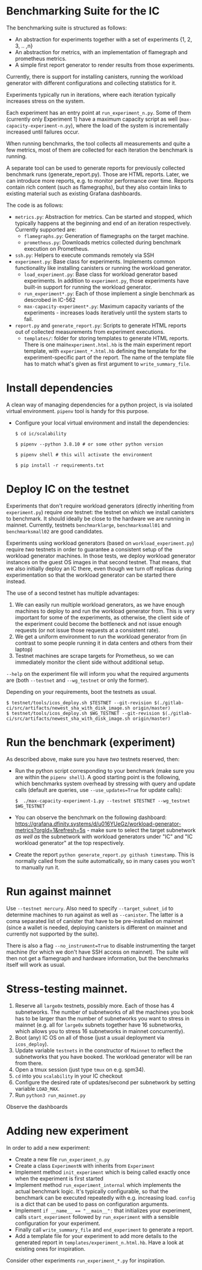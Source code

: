 # Benchmarking Suite for the IC

The benchmarking suite is structured as follows:

- An abstraction for experiments together with a set of experiments {1, 2, 3, .. ,n}
- An abstraction for metrics, with an implementation of flamegraph and prometheus metrics.
- A simple first report generator to render results from those experiments.

Currently, there is support for installing canisters, running the workload generator with different configurations and collecting statistics for it.

Experiments typically run in iterations, where each iteration typically increases stress on the system.

Each experiment has an entry point at `run_experiment_n.py`.
Some of them (currently only Experiment 1) have a maximum capacity script as well (`max-capacity-experiment-n.py`), where the load of the system is incrementally increased until failures occur.

When running benchmarks, the tool collects all measurements and quite a few metrics, most of them are collected for each iteration the benchmark is running.

A separate tool can be used to generate reports for previously collected benchmark runs (generate_report.py). 
Those are HTML reports. Later, we can introduce more reports, e.g. to monitor performance over time. 
Reports contain rich content (such as flamegraphs), but they also contain links to existing material such as existing Grafana dashboards.

The code is as follows:
- `metrics.py`: Abstraction for metrics. Can be started and stopped, which typically happens at the beginning and end of an iteration respectively. Currently supported are:
   - `flamegraphs.py`: Generation of flamegraphs on the target machine.
   - `prometheus.py`: Downloads metrics collected during benchmark execution on Prometheus.
- `ssh.py`: Helpers to execute commands remotely via SSH
- `experiment.py`: Base class for experiments. Implements common functionality like installing canisters or running the workload generator.
   - `load_experiment.py`: Base class for workload generator based experiments. In addition to `experiment.py`, those experiments have built-in support for running the workload generator.
   - `run_experiment*.py`: Each of those implement a single benchmark as descrobed in IC-562
   - `max-capacity-experiment*.py`: Maximum capacity variants of the experiments - increases loads iteratively until the system starts to fail.
 - `report.py` and `generate_report.py`: Scripts to generate HTML reports out of collected measurements from experiment executions.
   - `templates/`: folder for storing templates to generate HTML reports. There is one main`experiment.html.hb` is the main experiment report template, with `experiment_*.html.hb` defining the template for the experiment-specific part of the report. The name of the template file has to match what's given as first argument to `write_summary_file`.


# Install dependencies

A clean way of managing dependencies for a python project, is via isolated virtual environment.
`pipenv` tool is handy for this purpose.

- Configure your local virtual environment and install the dependencies:
  ```
  $ cd ic/scalability
  ``` 
  ```
  $ pipenv --python 3.8.10 # or some other python version
  ```
  ```
  $ pipenv shell # this will activate the environment
  ```
  ```
  $ pip install -r requirements.txt
  ```

# Deploy IC on the testnet

Experiments that don't require workload generators (directly inheriting from `experiment.py`) require *one* testnet: 
the testnet on which we install canisters to benchmark.
It should ideally be close to the hardware we are running in mainnet.
Currently, testnets `benchmarklarge`, `benchmarksmall01` and `benchmarksmall02` are good candidates.

Experiments using workload generators (based on `workload_experiment.py`) require *two* testnets in order to 
guarantee a consistent setup of the workload generator machines.
In those tests,
we deploy workload generator instances on the guest OS images in that second testnet.
That means, that we also initially deploy an IC there, even though we turn off replicas during experimentation so that
the workload generator can be started there instead.

The use of a second testnet has multiple advantages:

 1. We can easily run multiple workload generators, as we have enough machines to deploy to and run the workload generator from.
    This is very important for some of the experiments, as otherwise, the client side of the experiment could become the 
    bottleneck and not issue enough requests (or not issue those requests at a consistent rate).
 2. We get a uniform environment to run the workload generator from (in contrast to some people running it in data centers and others
    from their laptop)
 3. Testnet machines are scrape targets for Prometheus, so we can immediately monitor the client side without additional setup.

`--help` on the experiment file will inform you what the required arguments are 
(both `--testnet` and `--wg_testnet` or only the former).

Depending on your requirements, boot the testnets as usual.
  ```
  $ testnet/tools/icos_deploy.sh $TESTNET --git-revision $(./gitlab-ci/src/artifacts/newest_sha_with_disk_image.sh origin/master)
  $ testnet/tools/icos_deploy.sh $WG_TESTNET --git-revision $(./gitlab-ci/src/artifacts/newest_sha_with_disk_image.sh origin/master)
  ```

# Run the benchmark (experiment)

As described above, make sure you have *two* testnets reserved, then:

- Run the python script corresponding to your benchmark (make sure you are within the `pipenv shell`). A good starting point is the following, which benchmarks system overhead by stressing with query and update calls (default are queries, use `--use_updates=True` for update calls):

  ```
  $  ./max-capacity-experiment-1.py --testnet $TESTNET --wg_testnet $WG_TESTNET
  ```
- You can observe the benchmark on the following dashboard: https://grafana.dfinity.systems/d/u016YUeGz/workload-generator-metrics?orgId=1&refresh=5s - make sure to select the target subnetwork *as well as* the subnetwork with workload generators under "IC" and "IC workload generator" at the top respectively.
- Create the report `python generate_report.py githash timestamp`. This is normally called from the suite automatically, so in many cases you won't to manually run it.

# Run against mainnet

Use `--testnet mercury`. Also need to specify `--target_subnet_id` to determine machines to run against as well as `--canister`. 
The latter is a coma separated list of canister that have to be pre-installed on mainnet (since a wallet is needed, deploying canisters is different on mainnet and currently not supported by the suite).

There is also a flag `--no_instrument=True` to disable instrumenting the target machine (for which we don't have SSH access on mainnet). 
The suite will then not get a flamegraph and hardware information, but the benchmarks itself will work as usual.

# Stress-testing mainnet.

 1. Reserve all `large0x` testnets, possibly more. Each of those has 4 subnetworks. The number of subnetworks of all the machines you book has to be larger than the number of subnetworks you want to stress in mainnet (e.g. all for `large0x` subnets together have 16 subnetworks, which allows you to stress 16 subnetworks in mainnet concurrently).
 2. Boot (any) IC OS on all of those (just a usual deployment via `icos_deploy`).
 3. Update variable `testnets` in the constructor of `Mainnet` to reflect the subnetworks that you have booked. The workload generator will be ran from there.
 4. Open a tmux session (just type `tmux` on e.g. spm34).
 5. `cd` into you `scalability` in your IC checkout
 5. Configure the desired rate of updates/second per subnetwork by setting variable `LOAD_MAX`.
 5. Run `python3 run_mainnet.py`
 
 Observe the dashboards

# Adding new experiment

In order to add a new experiment:

 - Create a new file `run_experiment_n.py`
 - Create a class `ExperimentN` with inherits from `Experiment`
 - Implement method `init_experiment` which is being called exactly once when the experiment is first started 
 - Implement method `run_experiment_internal` which implements the actual benchmark logic. It's typically configurable, so that the benchmark can be executed repeatedly with e.g. increasing load. `config` is a dict that can be used to pass on configuration arguments.
  - Implement `if __name__ == "__main__":` that initializes your experiment, calls `start_experiment` followed by `run_experiment` with a sensible configuration for your experiment.
  - Finally call `write_summary_file` and `end_experiment` to generate a report.
 - Add a template file for your experiment to add more details to the generated report in `templates/experiment_n.html.hb`. Have a look at existing ones for inspiration.  
  
Consider other experiments `run_experiment_*.py` for inspiration.
